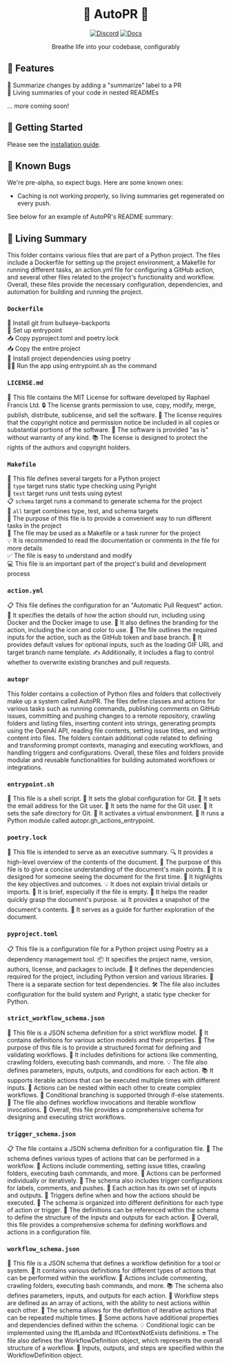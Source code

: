 <div align="center">

# 🌳 AutoPR 🌳

[![Discord](https://badgen.net/badge/icon/discord?icon=nope&label&color=purple)](https://discord.gg/ykk7Znt3K6)
[![Docs](https://badgen.net/badge/icon/docs?icon=docs&label&color=blue)](https://docs.autopr.com)

Breathe life into your codebase, configurably  

</div>

## 🌟 Features

📄 Summarize changes by adding a "summarize" label to a PR  
🌳 Living summaries of your code in nested READMEs

... more coming soon!

## 🚀 Getting Started

Please see the [installation guide](https://docs.autopr.com/installing/github).

## 🐞 Known Bugs

We're pre-alpha, so expect bugs. Here are some known ones:

- Caching is not working properly, so living summaries get regenerated on every push.

See below for an example of AutoPR's README summary:

<!-- Living README Summary -->
## 🌳 Living Summary

This folder contains various files that are part of a Python project. The files include a Dockerfile for setting up the project environment, a Makefile for running different tasks, an action.yml file for configuring a GitHub action, and several other files related to the project's functionality and workflow. Overall, these files provide the necessary configuration, dependencies, and automation for building and running the project.


### `Dockerfile`

🔧 Install git from bullseye-backports  
📝 Set up entrypoint  
📥 Copy pyproject.toml and poetry.lock  
📥 Copy the entire project  
🔧 Install project dependencies using poetry  
🏃‍♀️ Run the app using entrypoint.sh as the command


### `LICENSE.md`

📄 This file contains the MIT License for software developed by Raphael Francis Ltd.
🔒 The license grants permission to use, copy, modify, merge, publish, distribute, sublicense, and sell the software.
📝 The license requires that the copyright notice and permission notice be included in all copies or substantial portions of the software.
🔧 The software is provided "as is" without warranty of any kind.
📚 The license is designed to protect the rights of the authors and copyright holders.



### `Makefile`

📝 This file defines several targets for a Python project    
🎯 `type` target runs static type checking using Pyright    
🧪 `test` target runs unit tests using pytest    
📋 `schema` target runs a command to generate schema for the project    
🔀 `all` target combines type, test, and schema targets    
🔧 The purpose of this file is to provide a convenient way to run different tasks in the project    
🐍 The file may be used as a Makefile or a task runner for the project    
💡 It is recommended to read the documentation or comments in the file for more details    
✅ The file is easy to understand and modify    
💻 This file is an important part of the project's build and development process


### `action.yml`

📋 This file defines the configuration for an "Automatic Pull Request" action. 
🔧 It specifies the details of how the action should run, including using Docker and the Docker image to use.
🎨 It also defines the branding for the action, including the icon and color to use.
🔑 The file outlines the required inputs for the action, such as the GitHub token and base branch.
🔄 It provides default values for optional inputs, such as the loading GIF URL and target branch name template.
✍️ Additionally, it includes a flag to control whether to overwrite existing branches and pull requests.



### `autopr`

This folder contains a collection of Python files and folders that collectively make up a system called AutoPR. The files define classes and actions for various tasks such as running commands, publishing comments on GitHub issues, committing and pushing changes to a remote repository, crawling folders and listing files, inserting content into strings, generating prompts using the OpenAI API, reading file contents, setting issue titles, and writing content into files. The folders contain additional code related to defining and transforming prompt contexts, managing and executing workflows, and handling triggers and configurations. Overall, these files and folders provide modular and reusable functionalities for building automated workflows or integrations.


### `entrypoint.sh`

📝 This file is a shell script.
🔧 It sets the global configuration for Git.
📧 It sets the email address for the Git user.
👤 It sets the name for the Git user.
📁 It sets the safe directory for Git.
🔌 It activates a virtual environment.
🐍 It runs a Python module called autopr.gh_actions_entrypoint.


### `poetry.lock`

📄 This file is intended to serve as an executive summary.
🔍 It provides a high-level overview of the contents of the document.
📑 The purpose of this file is to give a concise understanding of the document's main points.
🧐 It is designed for someone seeing the document for the first time.
👀 It highlights the key objectives and outcomes.
💡 It does not explain trivial details or imports.
📝 It is brief, especially if the file is empty.
💼 It helps the reader quickly grasp the document's purpose.
📊 It provides a snapshot of the document's contents.
📝 It serves as a guide for further exploration of the document.


### `pyproject.toml`

📋 This file is a configuration file for a Python project using Poetry as a dependency management tool. 
📦 It specifies the project name, version, authors, license, and packages to include.
🔧 It defines the dependencies required for the project, including Python version and various libraries.
🔬 There is a separate section for test dependencies.
🛠️ The file also includes configuration for the build system and Pyright, a static type checker for Python.



### `strict_workflow_schema.json`

📄 This file is a JSON schema definition for a strict workflow model. 
🔖 It contains definitions for various action models and their properties. 
🚀 The purpose of this file is to provide a structured format for defining and validating workflows. 
🔧 It includes definitions for actions like commenting, crawling folders, executing bash commands, and more. 
💡 The file also defines parameters, inputs, outputs, and conditions for each action. 
📚 It supports iterable actions that can be executed multiple times with different inputs. 
🔗 Actions can be nested within each other to create complex workflows. 
🔀 Conditional branching is supported through if-else statements. 
👥 The file also defines workflow invocations and iterable workflow invocations. 
📝 Overall, this file provides a comprehensive schema for designing and executing strict workflows.


### `trigger_schema.json`

📋 The file contains a JSON schema definition for a configuration file.
🔗 The schema defines various types of actions that can be performed in a workflow.
🔀 Actions include commenting, setting issue titles, crawling folders, executing bash commands, and more.
🔀 Actions can be performed individually or iteratively.
🔄 The schema also includes trigger configurations for labels, comments, and pushes.
📝 Each action has its own set of inputs and outputs.
🔀 Triggers define when and how the actions should be executed.
📄 The schema is organized into different definitions for each type of action or trigger.
🔗 The definitions can be referenced within the schema to define the structure of the inputs and outputs for each action.
🔀 Overall, this file provides a comprehensive schema for defining workflows and actions in a configuration file.


### `workflow_schema.json`

📝 This file is a JSON schema that defines a workflow definition for a tool or system.
🔢 It contains various definitions for different types of actions that can be performed within the workflow.
🔀 Actions include commenting, crawling folders, executing bash commands, and more.
📚 The schema also defines parameters, inputs, and outputs for each action.
📑 Workflow steps are defined as an array of actions, with the ability to nest actions within each other.
🔁 The schema allows for the definition of iterative actions that can be repeated multiple times.
🧩 Some actions have additional properties and dependencies defined within the schema.
💡 Conditional logic can be implemented using the IfLambda and IfContextNotExists definitions.
🔛 The file also defines the WorkflowDefinition object, which represents the overall structure of a workflow.
📄 Inputs, outputs, and steps are specified within the WorkflowDefinition object.

<!-- Living README Summary -->
